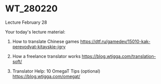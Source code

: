 # WT_280220
Lecture February 28

Your today's lecture material:

1. How to translate Chinese games
https://dtf.ru/gamedev/15010-kak-perevodyat-kitayskie-igry

2. How a freelance translator works
https://blog.wtigga.com/translation-soft/

3. Translator Help: 10 OmegaT Tips (optional)
https://blog.wtigga.com/omegat/
